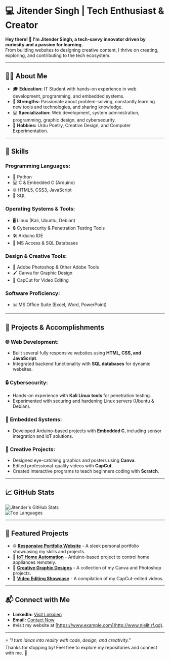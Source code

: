 # 💻 Jitender Singh | Tech Enthusiast & Creator  

**Hey there! 👋 I'm Jitender Singh, a tech-savvy innovator driven by curiosity and a passion for learning.**  
From building websites to designing creative content, I thrive on creating, exploring, and contributing to the tech ecosystem.

---

## 👨‍💻 About Me  
- 🎓 **Education:** IT Student with hands-on experience in web development, programming, and embedded systems.  
- 🌟 **Strengths:** Passionate about problem-solving, constantly learning new tools and technologies, and sharing knowledge.  
- 💻 **Specialization:** Web development, system administration, programming, graphic design, and cybersecurity.  
- 🎨 **Hobbies:** Urdu Poetry, Creative Design, and Computer Experimentation.  

---

## 🌟 Skills  

### **Programming Languages:**  
- 🐍 Python  
- 💻 C & Embedded C (Arduino)  
- 🌐 HTML5, CSS3, JavaScript  
- 🧮 SQL  

### **Operating Systems & Tools:**  
- 🖥️ Linux (Kali, Ubuntu, Debian)  
- 🔒 Cybersecurity & Penetration Testing Tools  
- 🛠️ Arduino IDE  
- 📂 MS Access & SQL Databases  

### **Design & Creative Tools:**  
- 🎨 Adobe Photoshop & Other Adobe Tools  
- 🖌️ Canva for Graphic Design  
- 🎥 CapCut for Video Editing  

### **Software Proficiency:**  
- 📊 MS Office Suite (Excel, Word, PowerPoint)  

---

## 🚀 Projects & Accomplishments  

### 🌐 **Web Development:**  
- Built several fully responsive websites using **HTML, CSS, and JavaScript**.  
- Integrated backend functionality with **SQL databases** for dynamic websites.  

### 🔒 **Cybersecurity:**  
- Hands-on experience with **Kali Linux tools** for penetration testing.  
- Experimented with securing and hardening Linux servers (Ubuntu & Debian).  

### 🔧 **Embedded Systems:**  
- Developed Arduino-based projects with **Embedded C**, including sensor integration and IoT solutions.  

### 🎨 **Creative Projects:**  
- Designed eye-catching graphics and posters using **Canva**.  
- Edited professional-quality videos with **CapCut**.  
- Created interactive programs to teach beginners coding with **Scratch**.  

---

## 📈 GitHub Stats  
![Jitender's GitHub Stats](https://github-readme-stats.vercel.app/api?username=jitendersing&show_icons=true&theme=radical)  
![Top Languages](https://github-readme-stats.vercel.app/api/top-langs/?username=jitendersing&layout=compact&theme=radical)  

---

## 📂 Featured Projects  
- 🌐 **[Responsive Portfolio Website](https://nielit.rf.gd)** - A sleek personal portfolio showcasing my skills and projects.  
- 🔧 **[IoT Home Automation](https://www.tinkercad.com/users/7erPAH664JY)** - Arduino-based project to control home appliances remotely.  
- 🎨 **[Creative Graphic Designs](https://www.instagram.com/random_stranger_unknown/)** - A collection of my Canva and Photoshop projects.  
- 🎥 **[Video Editing Showcase](https://www.instagram.com/random_stranger_unknown/)** - A compilation of my CapCut-edited videos.  

---

## 📬 Connect with Me  
- **LinkedIn:** [Visit Linkdien](https://www.linkedin.com/in/jitender-sing?utm_source=share&utm_campaign=share_via&utm_content=profile&utm_medium=android_app)  
- **Email:** [Contact Now](mailto:jscmcharan@gmail.com)
- #visit my website at [https://www.example.com](http://www.nielit.rf.gd).



---

⚡ _"I turn ideas into reality with code, design, and creativity."_  
Thanks for stopping by! Feel free to explore my repositories and connect with me. 🚀
